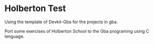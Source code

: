 # Holberton Test

Using the template of Devkit-Gba for the projects in gba.

Port some exercises of Holberton School to the Gba programing using C lenguage.
